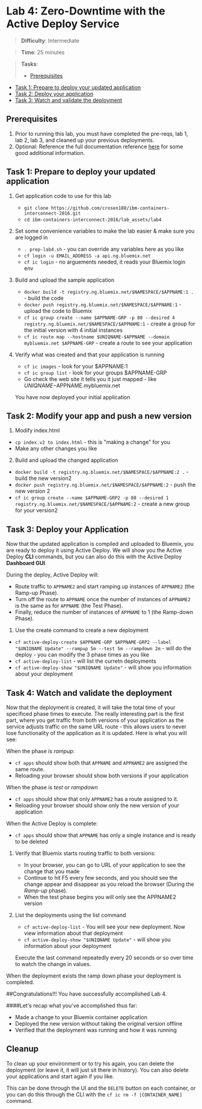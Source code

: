 
# Lab 4: Zero-Downtime with the Active Deploy Service

> **Difficulty**: Intermediate

> **Time**: 25 minutes

> **Tasks**:
>- [Prerequisites](#prerequisites)
- [Task 1: Prepare to deploy your updated application](#task-1-prepare-to-deploy-your-updated-application)
- [Task 2: Deploy your application](#task-2-deploy-your-Application)
- [Task 3: Watch and validate the deployment](#task-3-watch-and-validate-the-deployment)


## Prerequisites

 1. Prior to running this lab, you must have completed the pre-reqs, lab 1, lab 2, lab 3, and cleaned up your previous deployments.
 2. Optional: Reference the full documentation reference [here](https://www.ng.bluemix.net/docs/services/ActiveDeploy/index.html) for some good additional information.

## Task 1: Prepare to deploy your updated application

 1. Get application code to use for this lab

	* `git clone https://github.com/crosen188/ibm-containers-interconnect-2016.git`
	* `cd ibm-containers-interconnect-2016/lab_assets/lab4`
	
 2. Set some convenience variables to make the lab easier & make sure you are logged in
	
	* `. prep-lab4.sh` - you can override any variables here as you like
	* `cf login -u EMAIL_ADDRESS -a api.ng.bluemix.net`
	* `cf ic login` - no arguements needed, it reads your Bluemix login env

 3. Build and upload the sample application	

	* `docker build -t registry.ng.bluemix.net/$NAMESPACE/$APPNAME:1 .` - build the code
	* `docker push registry.ng.bluemix.net/$NAMESPACE/$APPNAME:1` - upload the code to Bluemix
	* `cf ic group create --name $APPNAME-GRP -p 80 --desired 4 registry.ng.bluemix.net/$NAMESPACE/$APPNAME:1` - create a group for the initial version with 4 initial instances
	* `cf ic route map --hostname $UNIQNAME-$APPNAME --domain mybluemix.net $APPNAME-GRP` - create a route to see your application

 4. Verify what was created and that your application is running
	
	* `cf ic images` - look for your $APPNAME:1
	* `cf ic group list` - look for your groups $APPNAME-GRP
	* Go check the web site it tells you it just mapped - like $UNIQNAME-$APPNAME.mybluemix.net
	
	You have now deployed your initial application

	
## Task 2: Modify your app and push a new version

 1. Modify index.html 
   * `cp index.v2 to index.html` - this is "making a change" for you
   * Make any other changes you like
 
 2. Build and upload the changed application	

   * `docker build -t registry.ng.bluemix.net/$NAMESPACE/$APPNAME:2 .` - build the new version2
   * `docker push registry.ng.bluemix.net/$NAMESPACE/$APPNAME:2` - push the new version 2
   * `cf ic group create --name $APPNAME-GRP2 -p 80 --desired 1 registry.ng.bluemix.net/$NAMESPACE/$APPNAME:2` - create a new group for your version2


## Task 3: Deploy your Application

Now that the updated application is compiled and uploaded to Bluemix, you are ready to deploy it using Active Deploy. We will show you the Active Deploy **CLI** commands, but you can also do this with the Active Deploy **Dashboard GUI**.

During the deploy, Active Deploy will:
 * Route traffic to `APPNAME2` and start ramping up instances of `APPNAME2` (the Ramp-up Phase).
 * Turn off the route to `APPNAME` once the number of instances of `APPNAME2` is the same as for `APPNAME` (the Test Phase).
 * Finally, reduce the number of instances of `APPNAME` to 1 (the Ramp-down Phase).

 1. Use the create command to create a new deployment

   * `cf active-deploy-create $APPNAME-GRP $APPNAME-GRP2 --label "$UNIQNAME Update" --rampup 5m --test 5m --rampdown 2m` - will do the deploy - you can modify the 3 phase times as you like
   * `cf active-deploy-list` - will list the curretn deployments
   * `cf active-deploy-show "$UNIQNAME Update"` - will show you information about your deployment


## Task 4: Watch and validate the deployment

Now that the deployment is created, it will take the total time of your specificed phase times to execute. The really interesting part is the first part, where you get traffic from both versions of your application as the service adjusts traffic on the same URL route - this allows users to never lose functionality of the application as it is updated. Here is what you will see:

When the phase is _rampup_:  
  * `cf apps` should show both that `APPNAME` and `APPNAME2` are assigned the same route.
  * Reloading your browser should show both versions if your application

When the phase is _test_ or _rampdown_  
  * `cf apps` should show that only `APPNAME2` has a route assigned to it.
  * Reloading your browser should show only the new version of your application

When the Active Deploy is complete:  
  * `cf apps` should show that `APPNAME` has only a single instance and is ready to be deleted
 
 1. Verify that Bluemix starts routing traffic to both versions:

	* In your browser, you can go to URL of your application to see the change that you made
	* Continue to hit F5 every few seconds, and you should see the change appear and disappear as you reload the browser (During the _Ramp-up_ phase).
	* When the test phase begins you will only see the APPNAME2 version

 2. List the deployments using the list command

    * `cf active-deploy-list` - You will see your new deployment. Now view information about that deployment
	* `cf active-deploy-show "$UNIQNAME Update"` - will show you information about your deployment
	
	Execute the last command repeatedly every 20 seconds or so over time to watch the change in values.

When the deployment exists the ramp down phase your deployment is completed.
	
##Congratulations!!!  You have successfully accomplished Lab 4.

####Let's recap what you've accomplished thus far:

- Made a change to your Bluemix container application
- Deployed the new version without taking the original version offline
- Verified that the deployment was running and how it was running

## Cleanup

To clean up your environment or to try his again, you can delete the deployment (or leave it, it will just sit there in history). You can also delete your applications and start again if you like.

This can be done through the UI and the `DELETE` button on each container, or you can do this through the CLI with the `cf ic rm -f [CONTAINER_NAME]` command.
